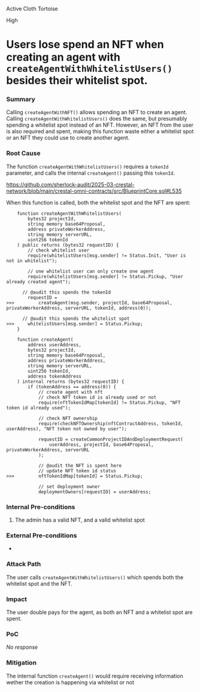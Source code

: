 Active Cloth Tortoise

High

# Users lose spend an NFT when creating an agent with `createAgentWithWhitelistUsers()` besides their whitelist spot.

### Summary

Calling `createAgentWithNFT()` allows spending an NFT to create an agent. 
Calling `createAgentWithWhitelistUsers()` does the same, but presumably spending a whitelist spot instead of an NFT. However, an NFT from the user is also required and spent, making this function waste either a whitelist spot or an NFT they could use to create another agent. 

### Root Cause

The function `createAgentWithWhitelistUsers()` requires a `tokenId` parameter, and calls the internal `createAgent()` passing this `tokenId`. 

https://github.com/sherlock-audit/2025-03-crestal-network/blob/main/crestal-omni-contracts/src/BlueprintCore.sol#L535

When this function is called, both the whitelist spot and the NFT are spent:

```solidity
    function createAgentWithWhitelistUsers(
        bytes32 projectId,
        string memory base64Proposal,
        address privateWorkerAddress,
        string memory serverURL,
        uint256 tokenId
    ) public returns (bytes32 requestID) {
        // check whitelist user
        require(whitelistUsers[msg.sender] != Status.Init, "User is not in whitelist");

        // one whitelist user can only create one agent
        require(whitelistUsers[msg.sender] != Status.Pickup, "User already created agent");

      // @audit this spends the tokenId
        requestID =
>>>         createAgent(msg.sender, projectId, base64Proposal, privateWorkerAddress, serverURL, tokenId, address(0));

      // @audit this spends the whitelist spot
>>>     whitelistUsers[msg.sender] = Status.Pickup;
    }
```


```solidity
    function createAgent(
        address userAddress,
        bytes32 projectId,
        string memory base64Proposal,
        address privateWorkerAddress,
        string memory serverURL,
        uint256 tokenId,
        address tokenAddress
    ) internal returns (bytes32 requestID) {
        if (tokenAddress == address(0)) {
            // create agent with nft
            // check NFT token id is already used or not
            require(nftTokenIdMap[tokenId] != Status.Pickup, "NFT token id already used");

            // check NFT ownership
            require(checkNFTOwnership(nftContractAddress, tokenId, userAddress), "NFT token not owned by user");

            requestID = createCommonProjectIDAndDeploymentRequest(
                userAddress, projectId, base64Proposal, privateWorkerAddress, serverURL
            );

            // @audit the NFT is spent here
            // update NFT token id status
>>>         nftTokenIdMap[tokenId] = Status.Pickup;

            // set deployment owner
            deploymentOwners[requestID] = userAddress;
```

### Internal Pre-conditions

1. The admin has a valid NFT, and a valid whitelist spot


### External Pre-conditions

- 

### Attack Path

The user calls `createAgentWithWhitelistUsers()` which spends both the whitelist spot and the NFT. 

### Impact

The user double pays for the agent, as both an NFT and a whitelist spot are spent. 

### PoC

_No response_

### Mitigation

The internal function `createAgent()` would require receiving information wether the creation is happening via whitelist or not